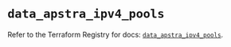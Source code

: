 # `data_apstra_ipv4_pools`

Refer to the Terraform Registry for docs: [`data_apstra_ipv4_pools`](https://registry.terraform.io/providers/juniper/apstra/0.94.0/docs/data-sources/ipv4_pools).
